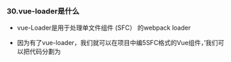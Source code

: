 ### 30.vue-loader是什么

+ ﻿﻿﻿vue-Loader是用于处理单文件组件 (SFC） 的webpack loader

+ ﻿﻿因为有了vue-loader，我们就可以在项目中编5SFC格式的Vue组件，’我们可以把代码分劃为 <template>、<script>和<style>，代码会异常清晰。结合其他loader我们还可以用Pug编写<template>，用SASS编写<style>，用TS编写<script>。我们的<style>还可以单独作用当前组件。

+ ﻿﻿webpack打包时，会以loader的方式调用 vue-1oader

+ ﻿﻿﻿vue-loader被执行时，它会对SFC中的每个语言块用单独的loader链处理。最后将这些单独的块装配成最 终的组件模块。
